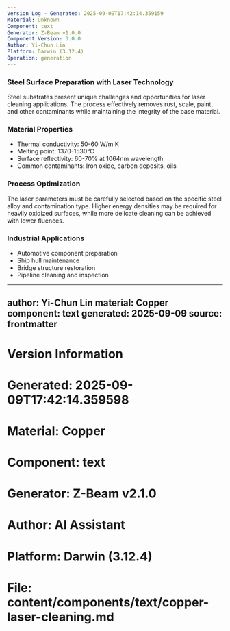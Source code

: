 ```yaml
---
Version Log - Generated: 2025-09-09T17:42:14.359159
Material: Unknown
Component: text
Generator: Z-Beam v1.0.0
Component Version: 3.0.0
Author: Yi-Chun Lin
Platform: Darwin (3.12.4)
Operation: generation
---
```


### Steel Surface Preparation with Laser Technology

Steel substrates present unique challenges and opportunities for laser cleaning applications. The process effectively removes rust, scale, paint, and other contaminants while maintaining the integrity of the base material.

### Material Properties
- Thermal conductivity: 50-60 W/m·K
- Melting point: 1370-1530°C
- Surface reflectivity: 60-70% at 1064nm wavelength
- Common contaminants: Iron oxide, carbon deposits, oils

### Process Optimization
The laser parameters must be carefully selected based on the specific steel alloy and contamination type. Higher energy densities may be required for heavily oxidized surfaces, while more delicate cleaning can be achieved with lower fluences.

### Industrial Applications
- Automotive component preparation
- Ship hull maintenance
- Bridge structure restoration
- Pipeline cleaning and inspection

---
author: Yi-Chun Lin
material: Copper
component: text
generated: 2025-09-09
source: frontmatter
---

# Version Information
# Generated: 2025-09-09T17:42:14.359598
# Material: Copper
# Component: text
# Generator: Z-Beam v2.1.0
# Author: AI Assistant
# Platform: Darwin (3.12.4)
# File: content/components/text/copper-laser-cleaning.md
